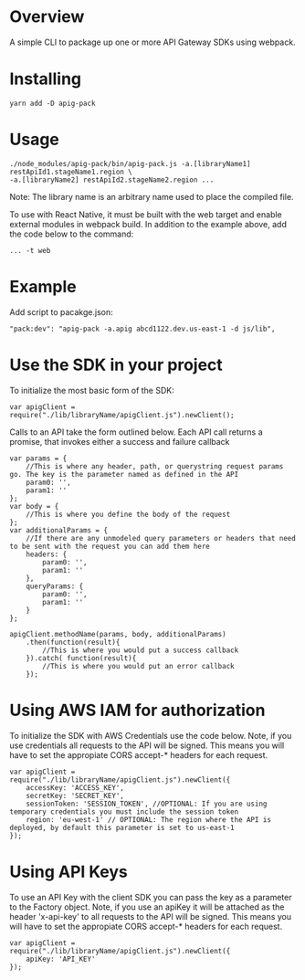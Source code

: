 # Overview
A simple CLI to package up one or more API Gateway SDKs using webpack.

# Installing
```
yarn add -D apig-pack
```

# Usage
```
./node_modules/apig-pack/bin/apig-pack.js -a.[libraryName1] restApiId1.stageName1.region \
-a.[libraryName2] restApiId2.stageName2.region ...
```
Note: The library name is an arbitrary name used to place the compiled file.

To use with React Native, it must be built with the web target and enable external modules
in webpack build. In addition to the example above, add the code below to the command:

```
... -t web
```

# Example
Add script to pacakge.json:
```
"pack:dev": "apig-pack -a.apig abcd1122.dev.us-east-1 -d js/lib",
```

# Use the SDK in your project

To initialize the most basic form of the SDK:

```
var apigClient = require("./lib/libraryName/apigClient.js").newClient();
```

Calls to an API take the form outlined below. Each API call returns a promise, that invokes either a success and failure callback

```
var params = {
    //This is where any header, path, or querystring request params go. The key is the parameter named as defined in the API
    param0: '',
    param1: ''
};
var body = {
    //This is where you define the body of the request
};
var additionalParams = {
    //If there are any unmodeled query parameters or headers that need to be sent with the request you can add them here
    headers: {
        param0: '',
        param1: ''
    },
    queryParams: {
        param0: '',
        param1: ''
    }
};

apigClient.methodName(params, body, additionalParams)
    .then(function(result){
        //This is where you would put a success callback
    }).catch( function(result){
        //This is where you would put an error callback
    });
```

# Using AWS IAM for authorization
To initialize the SDK with AWS Credentials use the code below. Note, if you use credentials all requests to the API will be signed. This means you will have to set the appropiate CORS accept-* headers for each request.

```
var apigClient = require("./lib/libraryName/apigClient.js").newClient({
    accessKey: 'ACCESS_KEY',
    secretKey: 'SECRET_KEY',
    sessionToken: 'SESSION_TOKEN', //OPTIONAL: If you are using temporary credentials you must include the session token
    region: 'eu-west-1' // OPTIONAL: The region where the API is deployed, by default this parameter is set to us-east-1
});
```

# Using API Keys
To use an API Key with the client SDK you can pass the key as a parameter to the Factory object. Note, if you use an apiKey it will be attached as the header 'x-api-key' to all requests to the API will be signed. This means you will have to set the appropiate CORS accept-* headers for each request.

```
var apigClient = require("./lib/libraryName/apigClient.js").newClient({
    apiKey: 'API_KEY'
});
```



